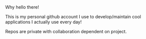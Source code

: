 Why hello there!

This is my personal github account I use to develop/maintain cool applications I actually use every day! 

Repos are private with collaboration dependent on project. 
<!---
Branjosef/Branjosef is a ✨ special ✨ repository because its `README.md` (this file) appears on your GitHub profile.
You can click the Preview link to take a look at your changes.
--->
